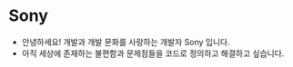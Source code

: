 # Sony

- 안녕하세요! 개발과 개발 문화를 사랑하는 개발자 Sony 입니다.
- 아직 세상에 존재하는 불편함과 문제점들을 코드로 정의하고 해결하고 싶습니다.
<!---
smj0503/smj0503 is a ✨ special ✨ repository because its `README.md` (this file) appears on your GitHub profile.
You can click the Preview link to take a look at your changes.
--->
